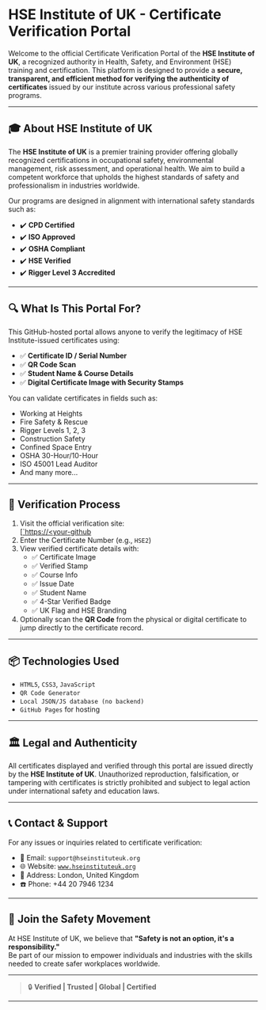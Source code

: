 # HSE Institute of UK - Certificate Verification Portal

Welcome to the official Certificate Verification Portal of the **HSE Institute of UK**, a recognized authority in Health, Safety, and Environment (HSE) training and certification. This platform is designed to provide a **secure, transparent, and efficient method for verifying the authenticity of certificates** issued by our institute across various professional safety programs.

---

## 🎓 About HSE Institute of UK

The **HSE Institute of UK** is a premier training provider offering globally recognized certifications in occupational safety, environmental management, risk assessment, and operational health. We aim to build a competent workforce that upholds the highest standards of safety and professionalism in industries worldwide.

Our programs are designed in alignment with international safety standards such as:

- ✔️ **CPD Certified**
- ✔️ **ISO Approved**
- ✔️ **OSHA Compliant**
- ✔️ **HSE Verified**
- ✔️ **Rigger Level 3 Accredited**

---

## 🔍 What Is This Portal For?

This GitHub-hosted portal allows anyone to verify the legitimacy of HSE Institute-issued certificates using:

- ✅ **Certificate ID / Serial Number**
- ✅ **QR Code Scan**
- ✅ **Student Name & Course Details**
- ✅ **Digital Certificate Image with Security Stamps**

You can validate certificates in fields such as:

- Working at Heights  
- Fire Safety & Rescue  
- Rigger Levels 1, 2, 3  
- Construction Safety  
- Confined Space Entry  
- OSHA 30-Hour/10-Hour  
- ISO 45001 Lead Auditor  
- And many more...

---

## 🔐 Verification Process

1. Visit the official verification site:  
   [[`https://<your-github](https://hseinstituteuk.github.io/hse-certification-portal/)
2. Enter the Certificate Number (e.g., `HSE2`)
3. View verified certificate details with:
   - ✅ Certificate Image  
   - ✅ Verified Stamp  
   - ✅ Course Info  
   - ✅ Issue Date  
   - ✅ Student Name  
   - ✅ 4-Star Verified Badge  
   - ✅ UK Flag and HSE Branding  
4. Optionally scan the **QR Code** from the physical or digital certificate to jump directly to the certificate record.

---

## 📦 Technologies Used

- `HTML5`, `CSS3`, `JavaScript`
- `QR Code Generator`
- `Local JSON/JS database (no backend)`
- `GitHub Pages` for hosting

---

## 🏛️ Legal and Authenticity

All certificates displayed and verified through this portal are issued directly by the **HSE Institute of UK**. Unauthorized reproduction, falsification, or tampering with certificates is strictly prohibited and subject to legal action under international safety and education laws.

---

## 📞 Contact & Support

For any issues or inquiries related to certificate verification:

- 📧 Email: `support@hseinstituteuk.org`
- 🌐 Website: [`www.hseinstituteuk.org`](https://www.hseinstituteuk.org)
- 📍 Address: London, United Kingdom  
- ☎️ Phone: +44 20 7946 1234

---

## 🤝 Join the Safety Movement

At HSE Institute of UK, we believe that **"Safety is not an option, it's a responsibility."**  
Be part of our mission to empower individuals and industries with the skills needed to create safer workplaces worldwide.

---

> 🔒 **Verified | Trusted | Global | Certified**

---

